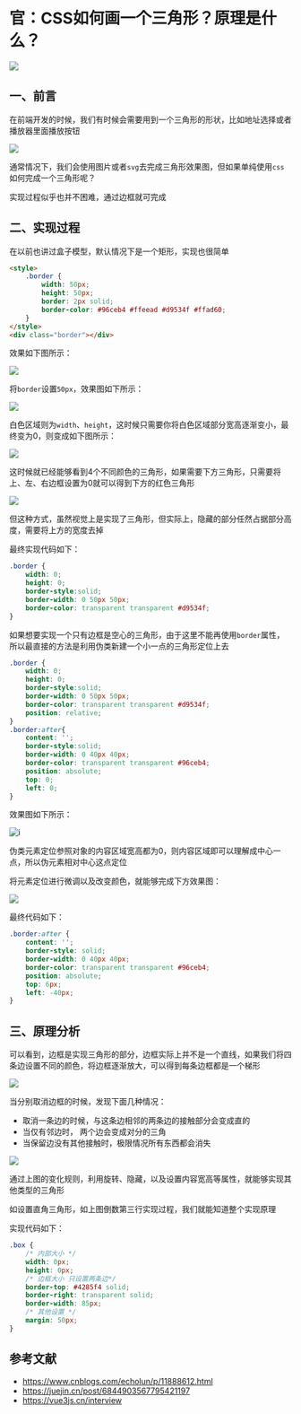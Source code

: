 # 官：CSS如何画一个三角形？原理是什么？

![](https://static.vue-js.com/bd310120-a279-11eb-85f6-6fac77c0c9b3.png)

## 一、前言

在前端开发的时候，我们有时候会需要用到一个三角形的形状，比如地址选择或者播放器里面播放按钮

 ![](https://static.vue-js.com/d6d8ff60-a279-11eb-85f6-6fac77c0c9b3.png)

通常情况下，我们会使用图片或者`svg`去完成三角形效果图，但如果单纯使用`css`如何完成一个三角形呢？

实现过程似乎也并不困难，通过边框就可完成


## 二、实现过程

在以前也讲过盒子模型，默认情况下是一个矩形，实现也很简单

```html
<style>
    .border {
        width: 50px;
        height: 50px;
        border: 2px solid;
        border-color: #96ceb4 #ffeead #d9534f #ffad60;
    }
</style>
<div class="border"></div>
```

效果如下图所示：

 ![](https://static.vue-js.com/e3f244e0-a279-11eb-ab90-d9ae814b240d.png)

将`border`设置`50px`，效果图如下所示：

 ![](https://static.vue-js.com/ee0b42b0-a279-11eb-ab90-d9ae814b240d.png)

白色区域则为`width`、`height`，这时候只需要你将白色区域部分宽高逐渐变小，最终变为0，则变成如下图所示：

 ![](https://static.vue-js.com/2afaa030-a27a-11eb-85f6-6fac77c0c9b3.png)

这时候就已经能够看到4个不同颜色的三角形，如果需要下方三角形，只需要将上、左、右边框设置为0就可以得到下方的红色三角形

 ![](https://static.vue-js.com/2afaa030-a27a-11eb-85f6-6fac77c0c9b3.png)

但这种方式，虽然视觉上是实现了三角形，但实际上，隐藏的部分任然占据部分高度，需要将上方的宽度去掉

最终实现代码如下：

```css
.border {
    width: 0;
    height: 0;
    border-style:solid;
    border-width: 0 50px 50px;
    border-color: transparent transparent #d9534f;
}
```

如果想要实现一个只有边框是空心的三角形，由于这里不能再使用`border`属性，所以最直接的方法是利用伪类新建一个小一点的三角形定位上去

```css
.border {
    width: 0;
    height: 0;
    border-style:solid;
    border-width: 0 50px 50px;
    border-color: transparent transparent #d9534f;
    position: relative;
}
.border:after{
    content: '';
    border-style:solid;
    border-width: 0 40px 40px;
    border-color: transparent transparent #96ceb4;
    position: absolute;
    top: 0;
    left: 0;
}
```

效果图如下所示：

 ![i](https://static.vue-js.com/59f4d720-a27a-11eb-85f6-6fac77c0c9b3.png)

伪类元素定位参照对象的内容区域宽高都为0，则内容区域即可以理解成中心一点，所以伪元素相对中心这点定位

将元素定位进行微调以及改变颜色，就能够完成下方效果图：

 ![](https://static.vue-js.com/653a6e10-a27a-11eb-85f6-6fac77c0c9b3.png)

最终代码如下：

```css
.border:after {
    content: '';
    border-style: solid;
    border-width: 0 40px 40px;
    border-color: transparent transparent #96ceb4;
    position: absolute;
    top: 6px;
    left: -40px;
}
```



## 三、原理分析

可以看到，边框是实现三角形的部分，边框实际上并不是一个直线，如果我们将四条边设置不同的颜色，将边框逐渐放大，可以得到每条边框都是一个梯形

 ![](https://static.vue-js.com/78d4bd90-a27a-11eb-85f6-6fac77c0c9b3.png)

当分别取消边框的时候，发现下面几种情况：

- 取消一条边的时候，与这条边相邻的两条边的接触部分会变成直的
- 当仅有邻边时， 两个边会变成对分的三角
- 当保留边没有其他接触时，极限情况所有东西都会消失

 ![](https://static.vue-js.com/84586ef0-a27a-11eb-85f6-6fac77c0c9b3.png)

通过上图的变化规则，利用旋转、隐藏，以及设置内容宽高等属性，就能够实现其他类型的三角形

如设置直角三角形，如上图倒数第三行实现过程，我们就能知道整个实现原理

实现代码如下：

```css
.box {
    /* 内部大小 */
    width: 0px;
    height: 0px;
    /* 边框大小 只设置两条边*/
    border-top: #4285f4 solid;
    border-right: transparent solid;
    border-width: 85px; 
    /* 其他设置 */
    margin: 50px;
}
```



## 参考文献

- https://www.cnblogs.com/echolun/p/11888612.html
- https://juejin.cn/post/6844903567795421197
- https://vue3js.cn/interview